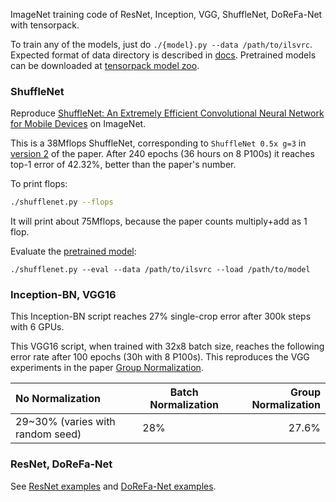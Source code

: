 
ImageNet training code of ResNet, Inception, VGG, ShuffleNet, DoReFa-Net with tensorpack.

To train any of the models, just do `./{model}.py --data /path/to/ilsvrc`.
Expected format of data directory is described in [docs](http://tensorpack.readthedocs.io/en/latest/modules/dataflow.dataset.html#tensorpack.dataflow.dataset.ILSVRC12).
Pretrained models can be downloaded at [tensorpack model zoo](http://models.tensorpack.com/).

### ShuffleNet

Reproduce [ShuffleNet: An Extremely Efficient Convolutional Neural Network for Mobile Devices](https://arxiv.org/abs/1707.01083)
on ImageNet.

This is a 38Mflops ShuffleNet, corresponding to `ShuffleNet 0.5x g=3` in [version 2](https://arxiv.org/pdf/1707.01083v2) of the paper.
After 240 epochs (36 hours on 8 P100s) it reaches top-1 error of 42.32%, better than the paper's number.

To print flops:
```bash
./shufflenet.py --flops
```
It will print about 75Mflops, because the paper counts multiply+add as 1 flop.

Evaluate the [pretrained model](http://models.tensorpack.com/ShuffleNet/):
```
./shufflenet.py --eval --data /path/to/ilsvrc --load /path/to/model
```

### Inception-BN, VGG16

This Inception-BN script reaches 27% single-crop error after 300k steps with 6 GPUs.

This VGG16 script, when trained with 32x8 batch size, reaches the following
error rate after 100 epochs (30h with 8 P100s). This reproduces the VGG
experiments in the paper [Group Normalization](https://arxiv.org/abs/1803.08494).

 | No Normalization                 | Batch Normalization | Group Normalization |
 |:---------------------------------|---------------------|--------------------:|
 | 29~30% (varies with random seed) | 28%                 |               27.6% |


### ResNet, DoReFa-Net

See [ResNet examples](../ResNet) and [DoReFa-Net examples](../DoReFa-Net).
